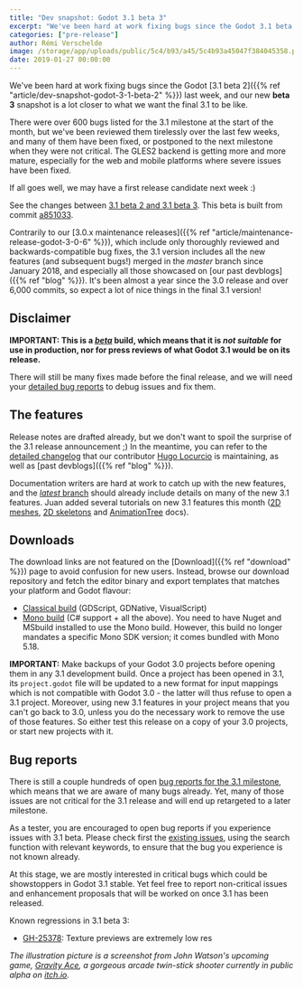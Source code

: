 ```yaml
---
title: "Dev snapshot: Godot 3.1 beta 3"
excerpt: "We've been hard at work fixing bugs since the Godot 3.1 beta 2 last week, and our new beta 3 snapshot is a lot closer to what we want the final 3.1 to be like. We've reviewed the many bug reports filed in the 3.1 milestone over the last few weeks, and many of them have been resolved, or postponed to the next milestone when they were not critical. The GLES2 backend is getting more and more mature, especially for the web and mobile platforms where severe issues have been fixed."
categories: ["pre-release"]
author: Rémi Verschelde
image: /storage/app/uploads/public/5c4/b93/a45/5c4b93a45047f384045358.png
date: 2019-01-27 00:00:00
---
```


We've been hard at work fixing bugs since the Godot [3.1 beta 2]({{% ref "article/dev-snapshot-godot-3-1-beta-2" %}}) last week, and our new **beta 3** snapshot is a lot closer to what we want the final 3.1 to be like.

There were over 600 bugs listed for the 3.1 milestone at the start of the month, but we've been reviewed them tirelessly over the last few weeks, and many of them have been fixed, or postponed to the next milestone when they were not critical. The GLES2 backend is getting more and more mature, especially for the web and mobile platforms where severe issues have been fixed.

If all goes well, we may have a first release candidate next week :)

See the changes between [3.1 beta 2 and 3.1 beta 3](https://github.com/godotengine/godot/compare/1efd37f1b77d71c652fe28a50f42c5284d5ef4ec...a8510331c0115eeee2d6ac0a4acbeb5d4df833b3). This beta is built from commit [a851033](https://github.com/godotengine/godot/commit/a8510331c0115eeee2d6ac0a4acbeb5d4df833b3).

Contrarily to our [3.0.x maintenance releases]({{% ref "article/maintenance-release-godot-3-0-6" %}}), which include only thoroughly reviewed and backwards-compatible bug fixes, the 3.1 version includes all the new features (and subsequent bugs!) merged in the *master* branch since January 2018, and especially all those showcased on [our past devblogs]({{% ref "blog" %}}). It's been almost a year since the 3.0 release and over 6,000 commits, so expect a lot of nice things in the final 3.1 version!

## Disclaimer

**IMPORTANT: This is a [*beta*](https://en.wikipedia.org/wiki/Software_release_life_cycle#Beta) build, which means that it is *not suitable* for use in production, nor for press reviews of what Godot 3.1 would be on its release.**

There will still be many fixes made before the final release, and we will need your [detailed bug reports](https://github.com/godotengine/godot/issues) to debug issues and fix them.

## The features

Release notes are drafted already, but we don't want to spoil the surprise of the 3.1 release announcement ;)
In the meantime, you can refer to the [detailed changelog](https://gist.github.com/Calinou/49aefe52ce8f67ffa3f743932123d14f) that our contributor [Hugo Locurcio](https://github.com/Calinou) is maintaining, as well as [past devblogs]({{% ref "blog" %}}).

Documentation writers are hard at work to catch up with the new features, and the [*latest* branch](http://docs.godotengine.org/en/latest/) should already include details on many of the new 3.1 features. Juan added several tutorials on new 3.1 features this month ([2D meshes](http://docs.godotengine.org/en/latest/tutorials/2d/2d_meshes.html), [2D skeletons](http://docs.godotengine.org/en/latest/tutorials/animation/2d_skeletons.html) and [AnimationTree](http://docs.godotengine.org/en/latest/tutorials/animation/animation_tree.html) docs).

## Downloads

The download links are not featured on the [Download]({{% ref "download" %}}) page to avoid confusion for new users. Instead, browse our download repository and fetch the editor binary and export templates that matches your platform and Godot flavour:

- [Classical build](https://downloads.tuxfamily.org/godotengine/3.1/beta3) (GDScript, GDNative, VisualScript)
- [Mono build](https://downloads.tuxfamily.org/godotengine/3.1/beta3/mono) (C# support + all the above). You need to have Nuget and MSbuild installed to use the Mono build. However, this build no longer mandates a specific Mono SDK version; it comes bundled with Mono 5.18.

**IMPORTANT:** Make backups of your Godot 3.0 projects before opening them in any 3.1 development build. Once a project has been opened in 3.1, its `project.godot` file will be updated to a new format for input mappings which is not compatible with Godot 3.0 - the latter will thus refuse to open a 3.1 project. Moreover, using new 3.1 features in your project means that you can't go back to 3.0, unless you do the necessary work to remove the use of those features. So either test this release on a copy of your 3.0 projects, or start new projects with it.

## Bug reports

There is still a couple hundreds of open [bug reports for the 3.1 milestone](https://github.com/godotengine/godot/issues?q=is%3Aopen+is%3Aissue+milestone%3A3.1+label%3Abug), which means that we are aware of many bugs already. Yet, many of those issues are not critical for the 3.1 release and will end up retargeted to a later milestone.

As a tester, you are encouraged to open bug reports if you experience issues with 3.1 beta. Please check first the [existing issues](https://github.com/godotengine/godot/issues), using the search function with relevant keywords, to ensure that the bug you experience is not known already.

At this stage, we are mostly interested in critical bugs which could be showstoppers in Godot 3.1 stable. Yet feel free to report non-critical issues and enhancement proposals that will be worked on once 3.1 has been released.

Known regressions in 3.1 beta 3:
- [GH-25378](https://github.com/godotengine/godot/issues/25378): Texture previews are extremely low res

*The illustration picture is a screenshot from John Watson's upcoming game, *[Gravity Ace](https://gravityace.com)*, a gorgeous arcade twin-stick shooter currently in public alpha on [itch.io](https://jotson.itch.io/gravity).*
